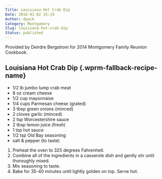 ```yaml
---
Title: Louisiana Hot Crab Dip
Date: 2016-01-02 15:19
Author: dpack
Category: Montgomery
Slug: louisiana-hot-crab-dip
Status: published
---
```


Provided by Deirdre Bergstrom for 2014 Montgomery Family Reunion Cookbook. <!--WPRM Recipe 192-->

<div class="wprm-fallback-recipe">

Louisiana Hot Crab Dip {.wprm-fallback-recipe-name}
----------------------

<div class="wprm-fallback-recipe-ingredients">

-   1/2 lb jumbo lump crab meat
-   8 oz cream cheese
-   1/2 cup mayonnaise
-   1/4 cups Parmesan cheese (grated)
-   3 tbsp green onions (minced)
-   2 cloves garlic (minced)
-   2 tsp Worcestershire sauce
-   2 tbsp lemon juice (fresh)
-   1 tsp hot sauce
-   1/2 tsp Old Bay seasoning
-   salt & pepper (to taste)

</div>

<div class="wprm-fallback-recipe-instructions">

1.  Preheat the oven to 325 degrees Fahrenheit.
2.  Combine all of the ingredients in a casserole dish and gently stir until thoroughly mixed.
3.  Mix seasoning to taste.
4.  Bake for 35-40 minutes until lightly golden on top. Serve hot.

</div>

<div class="wprm-fallback-recipe-notes">

</div>

</div>

<!--End WPRM Recipe-->
